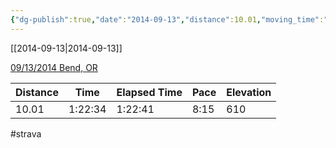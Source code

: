 ```yaml
---
{"dg-publish":true,"date":"2014-09-13","distance":10.01,"moving_time":"1:22:34","elapsed_time":"1:22:41","pace":"8:15","total_elevation_gain":610,"url":"https://www.strava.com/activities/194689785","permalink":"/01-personal/strava/2014-09-13-09-13-2014-bend-or/","dgPassFrontmatter":true}
---
```



[[2014-09-13\|2014-09-13]]

[09/13/2014 Bend, OR](https://www.strava.com/activities/194689785)

| Distance | Time    | Elapsed Time | Pace | Elevation |
| -------- | ------- | ------------ | ---- | --------- |
| 10.01    | 1:22:34 | 1:22:41      | 8:15 | 610       |




#strava
